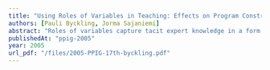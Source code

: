 ```yaml
---
title: "Using Roles of Variables in Teaching: Effects on Program Construction"
authors: [Pauli Byckling, Jorma Sajaniemi]
abstract: "Roles of variables capture tacit expert knowledge in a form that can, e.g., be taught in introductory programming courses. A role describes some stereotypic use of variables, and only ten roles are needed to cover 99 % of all variables in novice-level procedural programs. This paper presents the results from a protocol analysis of program creation tasks in an experiment where roles were introduced to novices learning Pascal programming. Students were divided into three groups that were instructed differently: in the traditional way with no treatment of roles; using roles throughout the course; and using a role-based program animator in addition to using roles in teaching. The results suggest that the use of the program animator increases novices’ ability to apply data-related programming plans in program construction and thus increases programming skill. Plan knowledge and use is analyzed using a new model that is based on Rist’s theory of schema expansion."
publishedAt: "ppig-2005"
year: 2005
url_pdf: "/files/2005-PPIG-17th-byckling.pdf"
---
```

